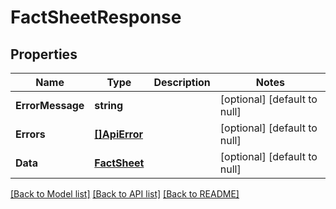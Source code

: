 # FactSheetResponse

## Properties
Name | Type | Description | Notes
------------ | ------------- | ------------- | -------------
**ErrorMessage** | **string** |  | [optional] [default to null]
**Errors** | [**[]ApiError**](ApiError.md) |  | [optional] [default to null]
**Data** | [**FactSheet**](FactSheet.md) |  | [optional] [default to null]

[[Back to Model list]](../README.md#documentation-for-models) [[Back to API list]](../README.md#documentation-for-api-endpoints) [[Back to README]](../README.md)



